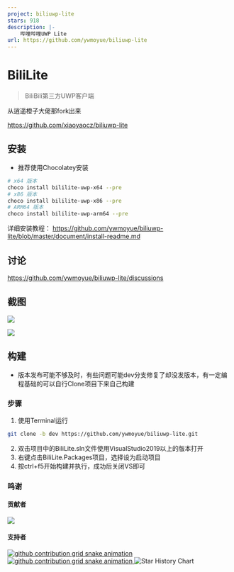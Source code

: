```yaml
---
project: biliuwp-lite
stars: 918
description: |-
    哔哩哔哩UWP Lite
url: https://github.com/ywmoyue/biliuwp-lite
---
```


<!-- # BiliLite

由于个人原因，该项目停止维护，有兴趣的可以自行Fork维护。

其他客户端推荐：

@Richasy云之幻大佬开发的UWP，很好看也很好用

https://github.com/Richasy/Bili.Uwp

哔哩哔哩官方客户端，现在体验也很好了，建议大家去试试

https://app.bilibili.com/

感谢大家6年多以来的支持。 -->

# BiliLite

> BiliBili第三方UWP客户端

从逍遥橙子大佬那fork出来

https://github.com/xiaoyaocz/biliuwp-lite

## 安装

- 推荐使用Chocolatey安装

```sh
# x64 版本
choco install bililite-uwp-x64 --pre
# x86 版本
choco install bililite-uwp-x86 --pre 
# ARM64 版本
choco install bililite-uwp-arm64 --pre
```

详细安装教程： https://github.com/ywmoyue/biliuwp-lite/blob/master/document/install-readme.md

## 讨论

https://github.com/ywmoyue/biliuwp-lite/discussions

## 截图

![](./document/_img/readme-img-01.jpg)

![](./document/_img/readme-img-02.jpg)

## 构建

* 版本发布可能不够及时，有些问题可能dev分支修复了却没发版本，有一定编程基础的可以自行Clone项目下来自己构建 

### 步骤
1. 使用Terminal运行
```sh
git clone -b dev https://github.com/ywmoyue/biliuwp-lite.git
```
2. 双击项目中的BiliLite.sln文件使用VisualStudio2019以上的版本打开
3. 右键点击BiliLite.Packages项目，选择设为启动项目
4. 按ctrl+f5开始构建并执行，成功后关闭VS即可

### 鸣谢

#### 贡献者

<a href="https://github.com/ywmoyue/biliuwp-lite/graphs/contributors">
  <img src="https://contrib.rocks/image?repo=ywmoyue/biliuwp-lite" />
</a>

#### 支持者

<a href="https://github.com/ywmoyue/biliuwp-lite/stargazers">
    <picture>
      <source media="(prefers-color-scheme: dark)" srcset="https://reporoster.com/stars/dark/ywmoyue/biliuwp-lite"/>
      <source media="(prefers-color-scheme: light)" srcset="https://reporoster.com/stars/ywmoyue/biliuwp-lite"/>
      <img alt="github contribution grid snake animation" src="https://reporoster.com/stars/ywmoyue/biliuwp-lite"/>
    </picture>
</a>

<a href="https://github.com/ywmoyue/biliuwp-lite/network/members">
    <picture>
      <source media="(prefers-color-scheme: dark)" srcset="https://reporoster.com/forks/dark/ywmoyue/biliuwp-lite"/>
      <source media="(prefers-color-scheme: light)" srcset="https://reporoster.com/forks/ywmoyue/biliuwp-lite"/>
      <img alt="github contribution grid snake animation" src="https://reporoster.com/forks/ywmoyue/biliuwp-lite"/>
    </picture>
</a>

<picture>
  <source media="(prefers-color-scheme: dark)" srcset="https://api.star-history.com/svg?repos=ywmoyue/biliuwp-lite&type=Date&theme=dark"/>
  <source media="(prefers-color-scheme: light)" srcset="https://api.star-history.com/svg?repos=ywmoyue/biliuwp-lite&type=Date"/>
  <img alt="Star History Chart" src="https://api.star-history.com/svg?repos=ywmoyue/biliuwp-lite&type=Date"/>
</picture>
